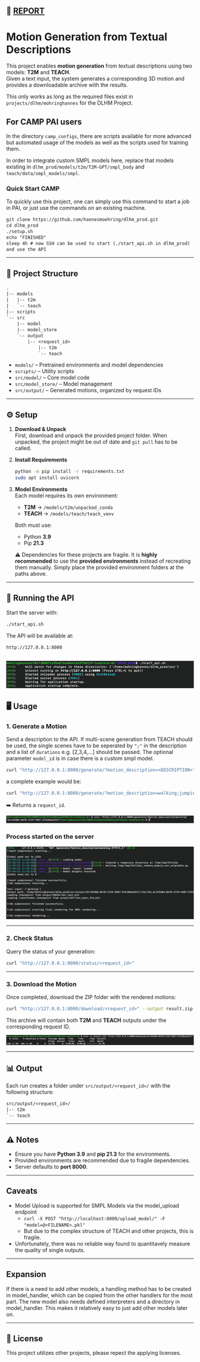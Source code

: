 ## 📄 [REPORT](./report.pdf)

# Motion Generation from Textual Descriptions

This project enables **motion generation** from textual descriptions using two models: **T2M** and **TEACH**.  
Given a text input, the system generates a corresponding 3D motion and provides a downloadable archive with the results.

This only works as long as the required files exist in `projects/dlhm/mohringhannes` for the DLHM Project.

## For CAMP PAI users

In the directory `camp_configs`, there are scripts available for more advanced but automated usage of the models as well as the scripts used for training them.

In order to integrate custom SMPL models here, replace that models existing in `dlhm_prod/models/t2m/T2M-GPT/smpl_body` and `teach/data/smpl_models/smpl`.

### Quick Start CAMP

To quickly use this project, one can simply use this command to start a job in PAI, or just use the commands on an existing machine.

```
git clone https://github.com/hannesmoehring/dlhm_prod.git
cd dlhm_prod
./setup.sh
echo "FINISHED"
sleep 4h # now SSH can be used to start (./start_api.sh in dlhm_prod) and use the API
```

---

## 📂 Project Structure

```
.
|-- models
|   |-- t2m
|   `-- teach
|-- scripts
`-- src
    |-- model
    |-- model_store
    `-- output
        |-- <request_id>
            |-- t2m
            `-- teach
```

- `models/` – Pretrained environments and model dependencies
- `scripts/` – Utility scripts
- `src/model/` – Core model code
- `src/model_store/` – Model management
- `src/output/` – Generated motions, organized by request IDs

---

## ⚙️ Setup

1. **Download & Unpack**  
   First, download and unpack the provided project folder. When unpacked, the project might be out of date and `git pull` has to be called.

2. **Install Requirements**

   ```bash
   python -m pip install -r requirements.txt
   sudo apt install uvicorn
   ```

3. **Model Environments**  
   Each model requires its own environment:

   - **T2M** → `/models/t2m/unpacked_conda`
   - **TEACH** → `/models/teach/teach_venv`

   Both must use:

   - Python **3.9**
   - Pip **21.3**

   ⚠️ Dependencies for these projects are fragile. It is **highly recommended** to use the **provided environments** instead of recreating them manually. Simply place the provided environment folders at the paths above.

---

## 🚀 Running the API

Start the server with:

```bash
./start_api.sh
```

The API will be available at:

```
http://127.0.0.1:8000
```

## ![API Start](assets/media/step0.png)

## 🖥️ Usage

### 1. Generate a Motion

Send a description to the API. If multi-scene generation from TEACH should be used, the single scenes have to be seperated by `";"` in the description and a list of `durations` e.g. [2,3,4,...] should be passed. The optional parameter `model_id` is in case there is a custom smpl model.

```bash
curl "http://127.0.0.1:8000/generate/?motion_description=<DESCRIPTION>"
```

a complete example would be:

```bash
curl "http://127.0.0.1:8000/generate/?motion_description=walking;jumping;turning around&model_id=7c6...f85&durations=[4,3,2]
```

➡️ Returns a `request_id`.

![Step 1](assets/media/step1.png)

### Process started on the server

![Step 2](assets/media/step2.png)

---

### 2. Check Status

Query the status of your generation:

```bash
curl "http://127.0.0.1:8000/status/<request_id>"
```

---

### 3. Download the Motion

Once completed, download the ZIP folder with the rendered motions:

```bash
curl "http://127.0.0.1:8000/download/<request_id>" --output result.zip
```

This archive will contain both **T2M** and **TEACH** outputs under the corresponding request ID.

![Step 3](assets/media/step3.png)

---

## 📊 Output

Each run creates a folder under `src/output/<request_id>/` with the following structure:

```
src/output/<request_id>/
|-- t2m
`-- teach
```

---

## ⚠️ Notes

- Ensure you have **Python 3.9** and **pip 21.3** for the environments.
- Provided environments are recommended due to fragile dependencies.
- Server defaults to **port 8000**.

---

## Caveats

- Model Upload is supported for SMPL Models via the model_upload endpoint
  - `curl -X POST "http://localhost:8000/upload_model/" -F "model=@<FILENAME>.pkl"
`
  - But due to the complex structure of TEACH and other projects, this is fragile.
- Unfortunately, there was no reliable way found to quantitavely measure the quality of single outputs.

---

## Expansion

If there is a need to add other models, a handling method has to be created in model_handler, which can be copied from the other handlers for the most part. The new model also needs defined interpreters and a directory in model_handler. This makes it relatively easy to just add other models later on.

---

## 📜 License

This project utilizes other projects, please repect the applying licenses.
